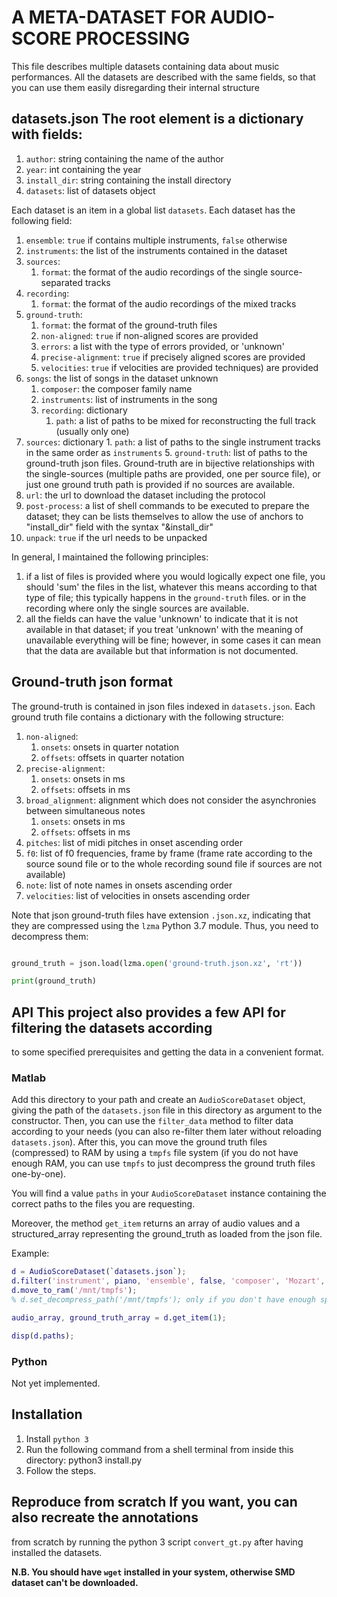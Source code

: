 # A META-DATASET FOR AUDIO-SCORE PROCESSING

This file describes multiple datasets containing data about music performances.
All the datasets are described with the same fields, so that you can use them
easily disregarding their internal structure


## datasets.json The root element is a dictionary with fields:
1. `author`: string containing the name of the author
2. `year`: int containing the year
3. `install_dir`: string containing the install directory
4. `datasets`: list of datasets object

Each dataset is an item in a global list `datasets`.  Each dataset has the
following field:
1. `ensemble`: `true` if contains multiple instruments, `false` otherwise
2. `instruments`: the list of the instruments contained in the dataset
3. `sources`:
    1. `format`: the format of the audio recordings of the single
       source-separated tracks
4. `recording`:
    1. `format`: the format of the audio recordings of the mixed tracks
5. `ground-truth`:
    1. `format`: the format of the ground-truth files
    2. `non-aligned`: `true` if non-aligned scores are provided
    3. `errors`: a list with the type of errors provided, or 'unknown'
    4. `precise-alignment`: `true` if precisely aligned scores are provided
    5. `velocities`: `true` if velocities are provided techniques) are provided
6.  `songs`: the list of songs in the dataset unknown
    1. `composer`: the composer family name
    2. `instruments`: list of instruments in the song
    3. `recording`: dictionary
        1. `path`: a list of paths to be mixed for reconstructing the full track
(usually only one)
4. `sources`: dictionary
        1. `path`: a list of paths to the single instrument tracks in the same
           order as `instruments`
    5. `ground-truth`: list of paths to the ground-truth json files.
Ground-truth are in bijective relationships with the single-sources
(multiple paths are provided, one per source file), or just one ground
truth path is provided if no sources are available.
7.  `url`: the url to download the dataset including the protocol
8.  `post-process`: a list of shell commands to be executed to prepare the
dataset; they can be lists themselves to allow the use of anchors to
"install_dir" field with the syntax "&install_dir"
9.  `unpack`: `true` if the url needs to be unpacked


In general, I maintained the following principles:
1. if a list of files is provided where you would logically expect one file, you
should 'sum' the files in the list, whatever this means according to that
type of file; this typically happens in the `ground-truth` files. or in the
recording where only the single sources are available.
2. all the fields can have the value 'unknown' to indicate that it is not
available in that dataset; if you treat 'unknown' with the meaning of
unavailable everything will be fine; however, in some cases it can mean that
the data are available but that information is not documented.

## Ground-truth json format

The ground-truth is contained in json files indexed in `datasets.json`. Each
ground truth file contains a dictionary with the following structure:
1. `non-aligned`:
    1. `onsets`: onsets in quarter notation
    2. `offsets`: offsets in quarter notation
2. `precise-alignment`:
    1. `onsets`: onsets in ms
    2. `offsets`: offsets in ms
3. `broad_alignment`: alignment which does not consider the asynchronies between
simultaneous notes
    1. `onsets`: onsets in ms
    2. `offsets`: offsets in ms
4. `pitches`: list of midi pitches in onset ascending order
5. `f0`: list of f0 frequencies, frame by frame (frame rate according to the
source sound file or to the whole recording sound file if sources are not
available)
6. `note`: list of note names in onsets ascending order
7. `velocities`: list of velocities in onsets ascending order

Note that json ground-truth files have extension `.json.xz`, indicating that
they are compressed using the `lzma` Python 3.7 module. Thus, you need to
decompress them:

```python import lzma import json

ground_truth = json.load(lzma.open('ground-truth.json.xz', 'rt'))

print(ground_truth) 

```

## API This project also provides a few API for filtering the datasets according
to some specified prerequisites and getting the data in a convenient format.

### Matlab

Add this directory to your path and create an `AudioScoreDataset` object, giving
the path of the `datasets.json` file in this directory as argument to the
constructor. Then, you can use the `filter_data` method to filter data according
to your needs (you can also re-filter them later without reloading
`datasets.json`). After this, you can move the ground truth files (compressed)
to RAM by using a `tmpfs` file system (if you do not have enough RAM, you can
use `tmpfs` to just decompress the ground truth files one-by-one).

You will find a value `paths` in your `AudioScoreDataset` instance containing
the correct paths to the files you are requesting.

Moreover, the method `get_item` returns an array of audio values and a
structured_array representing the ground_truth as loaded from the json file.

Example:

```matlab
d = AudioScoreDataset(`datasets.json`);
d.filter('instrument', piano, 'ensemble', false, 'composer', 'Mozart', 'ground_truth', 'precise_alignment');
d.move_to_ram('/mnt/tmpfs');
% d.set_decompress_path('/mnt/tmpfs'); only if you don't have enough space in RAM

audio_array, ground_truth_array = d.get_item(1);

disp(d.paths);

```

### Python

Not yet implemented.

## Installation
1. Install `python 3`
2. Run the following command from a shell terminal from inside this directory:
   python3 install.py
3. Follow the steps.

## Reproduce from scratch If you want, you can also recreate the annotations
from scratch by running the python 3 script `convert_gt.py` after having
installed the datasets.

**N.B. You should have `wget` installed in your system, otherwise SMD dataset
can't be downloaded.**

